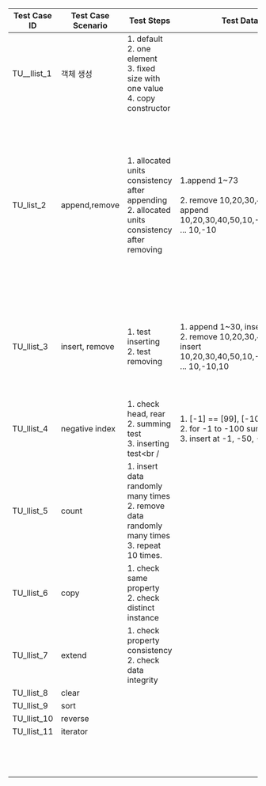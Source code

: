 | Test Case ID | Test Case Scenario | Test Steps                                                   | Test Data                                                    | Expected Results                                             | Actual Results | Pass/Fail     |
| ------------ | ------------------ | ------------------------------------------------------------ | ------------------------------------------------------------ | ------------------------------------------------------------ | -------------- | ------------- |
| TU__llist_1  | 객체 생성          | 1. default<br />2. one element<br />3. fixed size with one value<br />4. copy constructor |                                                              |                                                              |                | P(2021.01.10) |
| TU_list_2    | append,remove      | 1.  allocated units consistency after appending<br />2. allocated units consistency after removing | 1.append 1~73<br /><br />2. remove 10,20,30,40,50 then append 10,20,30,40,50,10,-10,10,-10 ... 10,-10 | 1. _nr_llist_nodes == 73, sum2701, [0].prior == nullptr, [-1].prior == nullptr<br /><br />2. _nr_llist_nodes == 84, sum2711, [0].prior == nullptr, [-1].prior == nullptr<br /><br /> |                | P(2021.01.24) |
| TU_llist_3   | insert, remove     | 1.  test inserting <br />2. test removing                    | 1. append 1~30, insert 30~73 <br />2. remove 10,20,30,40,50 then insert 10,20,30,40,50,10,-10,10,-10 ... 10,-10,10 | 1. count==73<br />sum == 2701<br />check the value in l[72],l[50]<br />2. count==84<br />sum == 2711<br />check the value in l[72],l[50] |                | P(2021.03.15) |
| TU_llist_4   | negative index     | 1. check head, rear<br />2. summing test<br />3. inserting test<br / | 1. [-1] == [99], [-100] == [0]<br />2. for -1 to -100 sum == 5050<br />3. insert at -1, -50, -100 | 1. 100,1<br />2. 5050<br />3. 5356                           |                | P(2021.05.17) |
| TU_llist_5   | count              | 1. insert data randomly many times<br />2. remove data randomly many times<br />3. repeat 10 times. |                                                              |                                                              |                | P(2021.05.10) |
| TU_llist_6   | copy               | 1. check same property<br />2. check distinct instance       |                                                              |                                                              |                | P(2021.05.17) |
| TU_llist_7   | extend             | 1. check property consistency<br />2. check data integrity   |                                                              |                                                              |                | P(2021.05.24) |
| TU_llist_8   | clear              |                                                              |                                                              |                                                              |                | P(2021.05.31) |
| TU_llist_9   | sort               |                                                              |                                                              |                                                              |                | P(2021.06.08) |
| TU_llist_10  | reverse            |                                                              |                                                              |                                                              |                | P(2021.06.15) |
| TU_llist_11  | iterator           |                                                              |                                                              |                                                              |                |               |
|              |                    |                                                              |                                                              |                                                              |                |               |
|              |                    |                                                              |                                                              |                                                              |                |               |
|              |                    |                                                              |                                                              |                                                              |                |               |
|              |                    |                                                              |                                                              |                                                              |                |               |
|              |                    |                                                              |                                                              |                                                              |                |               |
|              |                    |                                                              |                                                              |                                                              |                |               |
|              |                    |                                                              |                                                              |                                                              |                |               |
|              |                    |                                                              |                                                              |                                                              |                |               |
|              |                    |                                                              |                                                              |                                                              |                |               |
|              |                    |                                                              |                                                              |                                                              |                |               |
|              |                    |                                                              |                                                              |                                                              |                |               |
|              |                    |                                                              |                                                              |                                                              |                |               |
|              |                    |                                                              |                                                              |                                                              |                |               |

